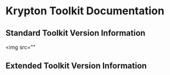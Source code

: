 # Krypton Toolkit Documentation

## Standard Toolkit Version Information

<img src=""

## Extended Toolkit Version Information